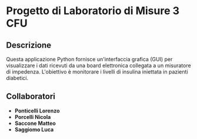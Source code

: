# Progetto di Laboratorio di Misure 3 CFU
## Descrizione
Questa applicazione Python fornisce un'interfaccia grafica (GUI) per visualizzare i dati ricevuti da una board elettronica collegata a un misuratore di impedenza. L'obiettivo è monitorare i livelli di insulina iniettata in pazienti diabetici.

## Collaboratori
- **Ponticelli Lorenzo**
- **Porcelli Nicola**
- **Saccone Matteo**
- **Saggiomo Luca**